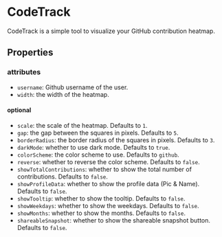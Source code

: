 # CodeTrack

CodeTrack is a simple tool to visualize your GitHub contribution heatmap.

## Properties

### attributes
- `username`: Github username of the user.
- `width`: the width of the heatmap.

#### optional
- `scale`: the scale of the heatmap. Defaults to `1`.
- `gap`: the gap between the squares in pixels. Defaults to `5`.
- `borderRadius`: the border radius of the squares in pixels. Defaults to `3`.
- `darkMode`: whether to use dark mode. Defaults to `true`.
- `colorScheme`: the color scheme to use. Defaults to `github`.
- `reverse`: whether to reverse the color scheme. Defaults to `false`.
- `showTotalContributions`: whether to show the total number of contributions. Defaults to `false`.
- `showProfileData`: whether to show the profile data (Pic & Name). Defaults to `false`.
- `showTooltip`: whether to show the tooltip. Defaults to `false`.
- `showWeekdays`: whether to show the weekdays. Defaults to `false`.
- `showMonths`: whether to show the months. Defaults to `false`.
- `shareableSnapshot`: whether to show the shareable snapshot button. Defaults to `false`.